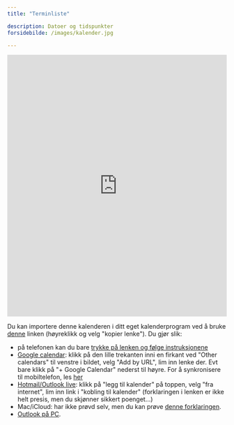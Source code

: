 ```yaml
---
title: "Terminliste"

description: Datoer og tidspunkter
forsidebilde: /images/kalender.jpg

---
```


<iframe src="https://calendar.google.com/calendar/embed?showTitle=0&amp;showNav=0&amp;showDate=0&amp;showCalendars=0&amp;showTz=0&amp;mode=AGENDA&amp;height=600&amp;wkst=2&amp;bgcolor=%23FFFFFF&amp;src=k6v0dcjvd20n5cvd6j7ohnsioc%40group.calendar.google.com&amp;color=%2342104A&amp;ctz=Europe%2FOslo" style="border-width:0" width="100%" height="600" frameborder="0" scrolling="no"></iframe>

Du kan importere denne kalenderen i ditt eget kalenderprogram ved å bruke
[denne](webcal://calendar.google.com/calendar/ical/k6v0dcjvd20n5cvd6j7ohnsioc%40group.calendar.google.com/private-bbcf49e8adb62e847c910ddd8fa2b523/basic.ics)
linken (høyreklikk og velg "kopier lenke"). Du gjør slik:

- på telefonen kan du bare [trykke på lenken og følge instruksjonene](webcal://calendar.google.com/calendar/ical/k6v0dcjvd20n5cvd6j7ohnsioc%40group.calendar.google.com/private-bbcf49e8adb62e847c910ddd8fa2b523/basic.ics)
- [Google calendar](https://support.google.com/calendar/answer/37100?co=GENIE.Platform%3DDesktop&amp;hl=en): klikk på den lille trekanten inni en firkant ved "Other calendars" til venstre i bildet, velg "Add by URL", lim inn lenke der. Evt bare klikk på "+ Google Calendar" nederst til høyre. For å synkronisere til mobiltelefon, les [her](https://support.google.com/calendar/answer/151674?hl=no)
- [Hotmail/Outlook live](https://support.office.com/en-us/article/Import-or-subscribe-to-a-calendar-in-Outlook-com-or-Outlook-on-the-web-CFF1429C-5AF6-41EC-A5B4-74F2C278E98C?ui=en-US&amp;rs=en-US&amp;ad=US&amp;fromAR=1): klikk på "legg til kalender" på toppen, velg "fra internet", lim inn link i "kobling til kalender" (forklaringen i lenken er ikke helt presis, men du skjønner sikkert poenget...)
- Mac/iCloud: har ikke prøvd selv, men du kan prøve [denne forklaringen](https://support.apple.com/en-us/HT202361).
- [Outlook på PC](https://support.office.com/en-us/article/View-and-subscribe-to-Internet-Calendars-f6248506-e144-4508-b658-c838b6067597).
